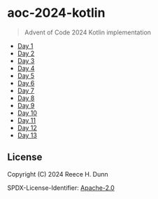 # aoc-2024-kotlin
> Advent of Code 2024 Kotlin implementation

- [Day 1](src/main/kotlin/io/github/rhdunn/aoc/y2024/Day01.kt)
- [Day 2](src/main/kotlin/io/github/rhdunn/aoc/y2024/Day02.kt)
- [Day 3](src/main/kotlin/io/github/rhdunn/aoc/y2024/Day03.kt)
- [Day 4](src/main/kotlin/io/github/rhdunn/aoc/y2024/Day04.kt)
- [Day 5](src/main/kotlin/io/github/rhdunn/aoc/y2024/Day05.kt)
- [Day 6](src/main/kotlin/io/github/rhdunn/aoc/y2024/Day06.kt)
- [Day 7](src/main/kotlin/io/github/rhdunn/aoc/y2024/Day07.kt)
- [Day 8](src/main/kotlin/io/github/rhdunn/aoc/y2024/Day08.kt)
- [Day 9](src/main/kotlin/io/github/rhdunn/aoc/y2024/Day09.kt)
- [Day 10](src/main/kotlin/io/github/rhdunn/aoc/y2024/Day10.kt)
- [Day 11](src/main/kotlin/io/github/rhdunn/aoc/y2024/Day11.kt)
- [Day 12](src/main/kotlin/io/github/rhdunn/aoc/y2024/Day12.kt)
- [Day 13](src/main/kotlin/io/github/rhdunn/aoc/y2024/Day13.kt)

## License
Copyright (C) 2024 Reece H. Dunn

SPDX-License-Identifier: [Apache-2.0](LICENSE)
